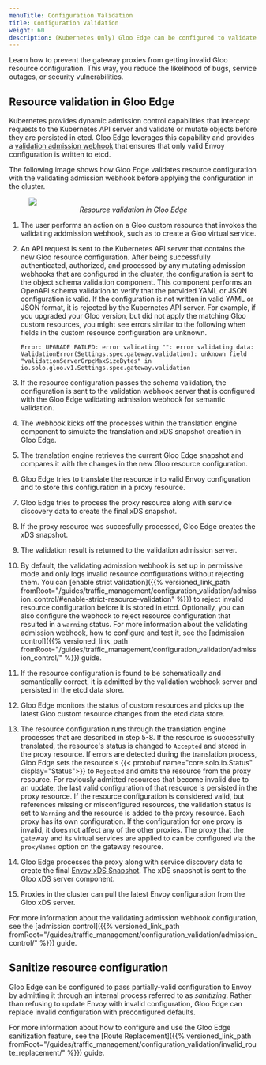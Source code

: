 ```yaml
---
menuTitle: Configuration Validation
title: Configuration Validation
weight: 60
description: (Kubernetes Only) Gloo Edge can be configured to validate configuration before it is applied to the cluster. With validation enabled, any attempt to apply invalid configuration to the cluster will be rejected.
---
```


Learn how to prevent the gateway proxies from getting invalid Gloo resource configuration. This way, you reduce the likelihood of bugs, service outages, or security vulnerabilities.

## Resource validation in Gloo Edge

Kubernetes provides dynamic admission control capabilities that intercept requests to the Kubernetes API server and validate or mutate objects before they are persisted in etcd. Gloo Edge leverages this capability and provides a [validation admission webhook](https://kubernetes.io/docs/reference/access-authn-authz/extensible-admission-controllers/) that ensures that only valid Envoy configuration is written to etcd.

The following image shows how Gloo Edge validates resource configuration with the validating admission webhook before applying the configuration in the cluster.

<figure><img src="{{% versioned_link_path fromRoot="/img/admission-control.svg" %}}"/>
<figcaption style="text-align:center;font-style:italic">Resource validation in Gloo Edge</figcaption></figure>

1. The user performs an action on a Gloo custom resource that invokes the validating addmission webhook, such as to create a Gloo virtual service. 
2. An API request is sent to the Kubernetes API server that contains the new Gloo resource configuration. After being successfully authenticated, authorized, and processed by any mutating admission webhooks that are configured in the cluster, the configuration is sent to the object schema validation component. This component performs an OpenAPI schema validation to verify that the provided YAML or JSON configuration is valid. If the configuration is not written in valid YAML or JSON format, it is rejected by the Kubernetes API server. For example, if you upgraded your Gloo version, but did not apply the matching Gloo custom resources, you might see errors similar to the following when fields in the custom resource configuration are unknown. 
   ```
   Error: UPGRADE FAILED: error validating "": error validating data: ValidationError(Settings.spec.gateway.validation): unknown field "validationServerGrpcMaxSizeBytes" in io.solo.gloo.v1.Settings.spec.gateway.validation
   ```

3. If the resource configuration passes the schema validation, the configuration is sent to the validation webhook server that is configured with the Gloo Edge validating admission webhook for semantic validation. 
4. The webhook kicks off the processes within the translation engine component to simulate the translation and xDS snapshot creation in Gloo Edge. 
5. The translation engine retrieves the current Gloo Edge snapshot and compares it with the changes in the new Gloo resource configuration. 
6. Gloo Edge tries to translate the resource into valid Envoy configuration and to store this configuration in a proxy resource. 
7. Gloo Edge tries to process the proxy resource along with service discovery data to create the final xDS snapshot. 
8. If the proxy resource was succesfully processed, Gloo Edge creates the xDS snapshot. 
9. The validation result is returned to the validation admission server. 
10. By default, the validating admission webhook is set up in permissive mode and only logs invalid resource configurations without rejecting them. You can [enable strict validation]({{% versioned_link_path fromRoot="/guides/traffic_management/configuration_validation/admission_control/#enable-strict-resource-validation" %}}) to reject invalid resource configuration before it is stored in etcd. Optionally, you can also configure the webhook to reject resource configuration that resulted in a `warning` status. For more information about the validating admission webhook, how to configure and test it, see the [admission control]({{% versioned_link_path fromRoot="/guides/traffic_management/configuration_validation/admission_control/" %}}) guide. 
11. If the resource configuration is found to be schematically and semantically correct, it is admitted by the validation webhook server and persisted in the etcd data store.
12. Gloo Edge monitors the status of custom resources and picks up the latest Gloo custom resource changes from the etcd data store. 
13. The resource configuration runs through the translation engine processes that are described in step 5-8. If the resource is successfully translated, the resource's status is changed to `Accepted` and stored in the proxy resource. If errors are detected during the translation process, Gloo Edge sets the resource's {{< protobuf name="core.solo.io.Status" display="Status">}} to `Rejected` and omits the resource from the proxy resource. For reviously admitted resources that become invalid due to an update, the last valid configuration of that resource is persisted in the proxy resource. If the resource configuration is considered valid, but references missing or misconfigured resources, the validation status is set to `Warning` and the resource is added to the proxy resource. Each proxy has its own configuration. If the configuration for one proxy is invalid, it does not affect any of the other proxies. The proxy that the gateway and its virtual services are applied to can be configured via the `proxyNames` option on the gateway resource. 
14. Gloo Edge processes the proxy along with service discovery data to create the final [Envoy xDS Snapshot](https://www.envoyproxy.io/docs/envoy/latest/api-docs/xds_protocol). The xDS snapshot is sent to the Gloo xDS server component. 
15. Proxies in the cluster can pull the latest Envoy configuration from the Gloo xDS server. 

For more information about the validating admission webhook configuration, see the [admission control]({{% versioned_link_path fromRoot="/guides/traffic_management/configuration_validation/admission_control/" %}}) guide. 


## Sanitize resource configuration

Gloo Edge can be configured to pass partially-valid configuration to Envoy by admitting it through an internal process referred to as *sanitizing*. Rather than refusing to update Envoy with invalid configuration, Gloo Edge can replace invalid configuration with preconfigured defaults.

For more information about how to configure and use the Gloo Edge sanitization feature, see the [Route Replacement]({{% versioned_link_path fromRoot="/guides/traffic_management/configuration_validation/invalid_route_replacement/" %}}) guide. 

